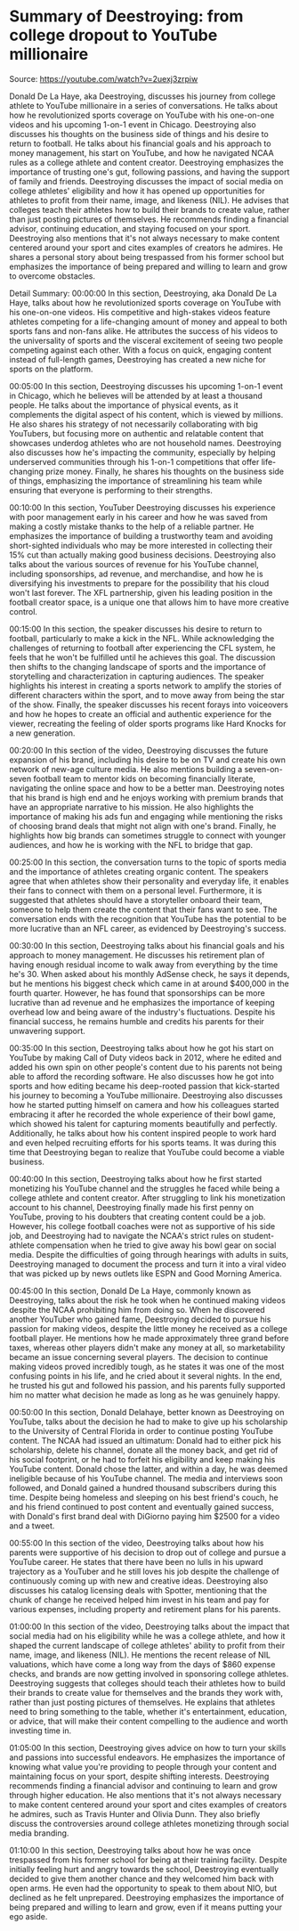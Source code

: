 # Summary of Deestroying: from college dropout to YouTube millionaire

Source: https://youtube.com/watch?v=2uexj3zrpiw

Donald De La Haye, aka Deestroying, discusses his journey from college athlete to YouTube millionaire in a series of conversations. He talks about how he revolutionized sports coverage on YouTube with his one-on-one videos and his upcoming 1-on-1 event in Chicago. Deestroying also discusses his thoughts on the business side of things and his desire to return to football. He talks about his financial goals and his approach to money management, his start on YouTube, and how he navigated NCAA rules as a college athlete and content creator. Deestroying emphasizes the importance of trusting one's gut, following passions, and having the support of family and friends.
Deestroying discusses the impact of social media on college athletes' eligibility and how it has opened up opportunities for athletes to profit from their name, image, and likeness (NIL). He advises that colleges teach their athletes how to build their brands to create value, rather than just posting pictures of themselves. He recommends finding a financial advisor, continuing education, and staying focused on your sport. Deestroying also mentions that it's not always necessary to make content centered around your sport and cites examples of creators he admires. He shares a personal story about being trespassed from his former school but emphasizes the importance of being prepared and willing to learn and grow to overcome obstacles.

Detail Summary: 
00:00:00
In this section, Deestroying, aka Donald De La Haye, talks about how he revolutionized sports coverage on YouTube with his one-on-one videos. His competitive and high-stakes videos feature athletes competing for a life-changing amount of money and appeal to both sports fans and non-fans alike. He attributes the success of his videos to the universality of sports and the visceral excitement of seeing two people competing against each other. With a focus on quick, engaging content instead of full-length games, Deestroying has created a new niche for sports on the platform.

00:05:00
In this section, Deestroying discusses his upcoming 1-on-1 event in Chicago, which he believes will be attended by at least a thousand people. He talks about the importance of physical events, as it complements the digital aspect of his content, which is viewed by millions. He also shares his strategy of not necessarily collaborating with big YouTubers, but focusing more on authentic and relatable content that showcases underdog athletes who are not household names. Deestroying also discusses how he's impacting the community, especially by helping underserved communities through his 1-on-1 competitions that offer life-changing prize money. Finally, he shares his thoughts on the business side of things, emphasizing the importance of streamlining his team while ensuring that everyone is performing to their strengths.

00:10:00
In this section, YouTuber Deestroying discusses his experience with poor management early in his career and how he was saved from making a costly mistake thanks to the help of a reliable partner. He emphasizes the importance of building a trustworthy team and avoiding short-sighted individuals who may be more interested in collecting their 15% cut than actually making good business decisions. Deestroying also talks about the various sources of revenue for his YouTube channel, including sponsorships, ad revenue, and merchandise, and how he is diversifying his investments to prepare for the possibility that his cloud won't last forever. The XFL partnership, given his leading position in the football creator space, is a unique one that allows him to have more creative control.

00:15:00
In this section, the speaker discusses his desire to return to football, particularly to make a kick in the NFL. While acknowledging the challenges of returning to football after experiencing the CFL system, he feels that he won't be fulfilled until he achieves this goal. The discussion then shifts to the changing landscape of sports and the importance of storytelling and characterization in capturing audiences. The speaker highlights his interest in creating a sports network to amplify the stories of different characters within the sport, and to move away from being the star of the show. Finally, the speaker discusses his recent forays into voiceovers and how he hopes to create an official and authentic experience for the viewer, recreating the feeling of older sports programs like Hard Knocks for a new generation.

00:20:00
In this section of the video, Deestroying discusses the future expansion of his brand, including his desire to be on TV and create his own network of new-age culture media. He also mentions building a seven-on-seven football team to mentor kids on becoming financially literate, navigating the online space and how to be a better man. Deestroying notes that his brand is high end and he enjoys working with premium brands that have an appropriate narrative to his mission. He also highlights the importance of making his ads fun and engaging while mentioning the risks of choosing brand deals that might not align with one's brand. Finally, he highlights how big brands can sometimes struggle to connect with younger audiences, and how he is working with the NFL to bridge that gap.

00:25:00
In this section, the conversation turns to the topic of sports media and the importance of athletes creating organic content. The speakers agree that when athletes show their personality and everyday life, it enables their fans to connect with them on a personal level. Furthermore, it is suggested that athletes should have a storyteller onboard their team, someone to help them create the content that their fans want to see. The conversation ends with the recognition that YouTube has the potential to be more lucrative than an NFL career, as evidenced by Deestroying's success.

00:30:00
In this section, Deestroying talks about his financial goals and his approach to money management. He discusses his retirement plan of having enough residual income to walk away from everything by the time he's 30. When asked about his monthly AdSense check, he says it depends, but he mentions his biggest check which came in at around $400,000 in the fourth quarter. However, he has found that sponsorships can be more lucrative than ad revenue and he emphasizes the importance of keeping overhead low and being aware of the industry's fluctuations. Despite his financial success, he remains humble and credits his parents for their unwavering support.

00:35:00
In this section, Deestroying talks about how he got his start on YouTube by making Call of Duty videos back in 2012, where he edited and added his own spin on other people's content due to his parents not being able to afford the recording software. He also discusses how he got into sports and how editing became his deep-rooted passion that kick-started his journey to becoming a YouTube millionaire. Deestroying also discusses how he started putting himself on camera and how his colleagues started embracing it after he recorded the whole experience of their bowl game, which showed his talent for capturing moments beautifully and perfectly. Additionally, he talks about how his content inspired people to work hard and even helped recruiting efforts for his sports teams. It was during this time that Deestroying began to realize that YouTube could become a viable business.

00:40:00
In this section, Deestroying talks about how he first started monetizing his YouTube channel and the struggles he faced while being a college athlete and content creator. After struggling to link his monetization account to his channel, Deestroying finally made his first penny on YouTube, proving to his doubters that creating content could be a job. However, his college football coaches were not as supportive of his side job, and Deestroying had to navigate the NCAA's strict rules on student-athlete compensation when he tried to give away his bowl gear on social media. Despite the difficulties of going through hearings with adults in suits, Deestroying managed to document the process and turn it into a viral video that was picked up by news outlets like ESPN and Good Morning America.

00:45:00
In this section, Donald De La Haye, commonly known as Deestroying, talks about the risk he took when he continued making videos despite the NCAA prohibiting him from doing so. When he discovered another YouTuber who gained fame, Deestroying decided to pursue his passion for making videos, despite the little money he received as a college football player. He mentions how he made approximately three grand before taxes, whereas other players didn't make any money at all, so marketability became an issue concerning several players. The decision to continue making videos proved incredibly tough, as he states it was one of the most confusing points in his life, and he cried about it several nights. In the end, he trusted his gut and followed his passion, and his parents fully supported him no matter what decision he made as long as he was genuinely happy.

00:50:00
In this section, Donald Delahaye, better known as Deestroying on YouTube, talks about the decision he had to make to give up his scholarship to the University of Central Florida in order to continue posting YouTube content. The NCAA had issued an ultimatum: Donald had to either pick his scholarship, delete his channel, donate all the money back, and get rid of his social footprint, or he had to forfeit his eligibility and keep making his YouTube content. Donald chose the latter, and within a day, he was deemed ineligible because of his YouTube channel. The media and interviews soon followed, and Donald gained a hundred thousand subscribers during this time. Despite being homeless and sleeping on his best friend's couch, he and his friend continued to post content and eventually gained success, with Donald's first brand deal with DiGiorno paying him $2500 for a video and a tweet.

00:55:00
In this section of the video, Deestroying talks about how his parents were supportive of his decision to drop out of college and pursue a YouTube career. He states that there have been no lulls in his upward trajectory as a YouTuber and he still loves his job despite the challenge of continuously coming up with new and creative ideas. Deestroying also discusses his catalog licensing deals with Spotter, mentioning that the chunk of change he received helped him invest in his team and pay for various expenses, including property and retirement plans for his parents.

01:00:00
In this section of the video, Deestroying talks about the impact that social media had on his eligibility while he was a college athlete, and how it shaped the current landscape of college athletes' ability to profit from their name, image, and likeness (NIL). He mentions the recent release of NIL valuations, which have come a long way from the days of $860 expense checks, and brands are now getting involved in sponsoring college athletes. Deestroying suggests that colleges should teach their athletes how to build their brands to create value for themselves and the brands they work with, rather than just posting pictures of themselves. He explains that athletes need to bring something to the table, whether it's entertainment, education, or advice, that will make their content compelling to the audience and worth investing time in.

01:05:00
In this section, Deestroying gives advice on how to turn your skills and passions into successful endeavors. He emphasizes the importance of knowing what value you're providing to people through your content and maintaining focus on your sport, despite shifting interests. Deestroying recommends finding a financial advisor and continuing to learn and grow through higher education. He also mentions that it's not always necessary to make content centered around your sport and cites examples of creators he admires, such as Travis Hunter and Olivia Dunn. They also briefly discuss the controversies around college athletes monetizing through social media branding.

01:10:00
In this section, Deestroying talks about how he was once trespassed from his former school for being at their training facility. Despite initially feeling hurt and angry towards the school, Deestroying eventually decided to give them another chance and they welcomed him back with open arms. He even had the opportunity to speak to them about NIO, but declined as he felt unprepared. Deestroying emphasizes the importance of being prepared and willing to learn and grow, even if it means putting your ego aside.

